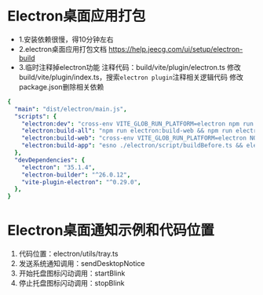 # Electron桌面应用打包

- 1.安装依赖很慢，得10分钟左右
- 2.electron桌面应用打包文档
  https://help.jeecg.com/ui/setup/electron-build
- 3.临时注释掉electron功能
 注释代码：build/vite/plugin/electron.ts
 修改build/vite/plugin/index.ts，搜索`electron plugin`注释相关逻辑代码
 修改package.json删除相关依赖

```yaml
{
  "main": "dist/electron/main.js",
  "scripts": {
    "electron:dev": "cross-env VITE_GLOB_RUN_PLATFORM=electron npm run dev",
    "electron:build-all": "npm run electron:build-web && npm run electron:build-app",
    "electron:build-web": "cross-env VITE_GLOB_RUN_PLATFORM=electron NODE_ENV=production NODE_OPTIONS=--max-old-space-size=8192 vite build --mode prod_electron && cross-env VITE_GLOB_RUN_PLATFORM=electron esno ./build/script/postBuild.ts && esno ./build/script/copyChat.ts",
    "electron:build-app": "esno ./electron/script/buildBefore.ts && electron-builder && esno ./electron/script/buildAfter.ts",
  },
  "devDependencies": {
    "electron": "35.1.4",
    "electron-builder": "^26.0.12",
    "vite-plugin-electron": "^0.29.0",
  },
}

```


# Electron桌面通知示例和代码位置

1. 代码位置：electron/utils/tray.ts
2. 发送系统通知调用：sendDesktopNotice
3. 开始托盘图标闪动调用：startBlink
4. 停止托盘图标闪动调用：stopBlink
